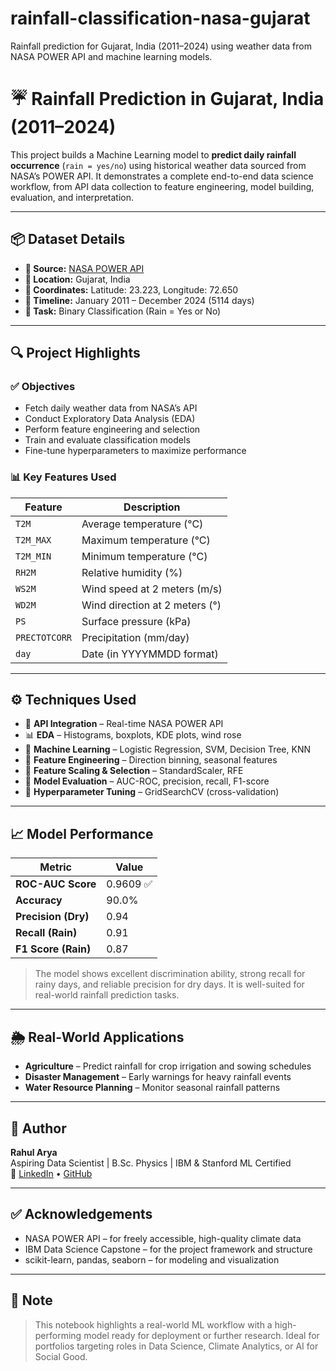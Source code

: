 # rainfall-classification-nasa-gujarat
Rainfall prediction for Gujarat, India (2011–2024) using weather data from NASA POWER API and machine learning models.

# ☔ Rainfall Prediction in Gujarat, India (2011–2024)

This project builds a Machine Learning model to **predict daily rainfall occurrence** (`rain = yes/no`) using historical weather data sourced from NASA’s POWER API. It demonstrates a complete end-to-end data science workflow, from API data collection to feature engineering, model building, evaluation, and interpretation.

---

## 📦 Dataset Details

- **📡 Source:** [NASA POWER API](https://power.larc.nasa.gov/)
- **📍 Location:** Gujarat, India  
- **🧭 Coordinates:** Latitude: 23.223, Longitude: 72.650  
- **📆 Timeline:** January 2011 – December 2024 (5114 days)
- **🎯 Task:** Binary Classification (Rain = Yes or No)

---

## 🔍 Project Highlights

### ✅ Objectives
- Fetch daily weather data from NASA’s API
- Conduct Exploratory Data Analysis (EDA)
- Perform feature engineering and selection
- Train and evaluate classification models
- Fine-tune hyperparameters to maximize performance

### 📊 Key Features Used

| Feature        | Description                        |
|----------------|------------------------------------|
| `T2M`          | Average temperature (°C)           |
| `T2M_MAX`      | Maximum temperature (°C)           |
| `T2M_MIN`      | Minimum temperature (°C)           |
| `RH2M`         | Relative humidity (%)              |
| `WS2M`         | Wind speed at 2 meters (m/s)       |
| `WD2M`         | Wind direction at 2 meters (°)     |
| `PS`           | Surface pressure (kPa)             |
| `PRECTOTCORR`  | Precipitation (mm/day)             |
| `day`          | Date (in YYYYMMDD format)          |

---

## ⚙️ Techniques Used

- 📡 **API Integration** – Real-time NASA POWER API
- 📊 **EDA** – Histograms, boxplots, KDE plots, wind rose
- 🧠 **Machine Learning** – Logistic Regression, SVM, Decision Tree, KNN
- 🧪 **Feature Engineering** – Direction binning, seasonal features
- 🧹 **Feature Scaling & Selection** – StandardScaler, RFE
- 🧮 **Model Evaluation** – AUC-ROC, precision, recall, F1-score
- 🔧 **Hyperparameter Tuning** – GridSearchCV (cross-validation)

---

## 📈 Model Performance

| Metric              | Value     |
|---------------------|-----------|
| **ROC-AUC Score**   | 0.9609 ✅  |
| **Accuracy**        | 90.0%     |
| **Precision (Dry)** | 0.94      |
| **Recall (Rain)**   | 0.91      |
| **F1 Score (Rain)** | 0.87      |

> The model shows excellent discrimination ability, strong recall for rainy days, and reliable precision for dry days. It is well-suited for real-world rainfall prediction tasks.

---

## 🌦️ Real-World Applications

- **Agriculture** – Predict rainfall for crop irrigation and sowing schedules
- **Disaster Management** – Early warnings for heavy rainfall events
- **Water Resource Planning** – Monitor seasonal rainfall patterns

---


## 👤 Author

**Rahul Arya**  
Aspiring Data Scientist | B.Sc. Physics | IBM & Stanford ML Certified  
🔗 [LinkedIn](https://www.linkedin.com/in/your-profile) • [GitHub](https://github.com/your-profile)

---

## ✅ Acknowledgements

- NASA POWER API – for freely accessible, high-quality climate data
- IBM Data Science Capstone – for the project framework and structure
- scikit-learn, pandas, seaborn – for modeling and visualization

---

## 📌 Note

> This notebook highlights a real-world ML workflow with a high-performing model ready for deployment or further research. Ideal for portfolios targeting roles in Data Science, Climate Analytics, or AI for Social Good.
